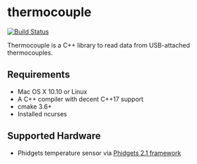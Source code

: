 # thermocouple

[![Build Status](https://app.bitrise.io/app/68246586b3d0637f/status.svg?token=mGOpRtwf_ir8mz7fwwa9gQ&branch=master)](https://app.bitrise.io/app/68246586b3d0637f)

Thermocouple is a C++ library to read data from USB-attached thermocouples.

## Requirements
* Mac OS X 10.10 or Linux
* A C++ compiler with decent C++17 support
* cmake 3.6+
* Installed ncurses

## Supported Hardware
* Phidgets temperature sensor via [Phidgets 2.1 framework](https://www.phidgets.com/docs21/Main_Page)

